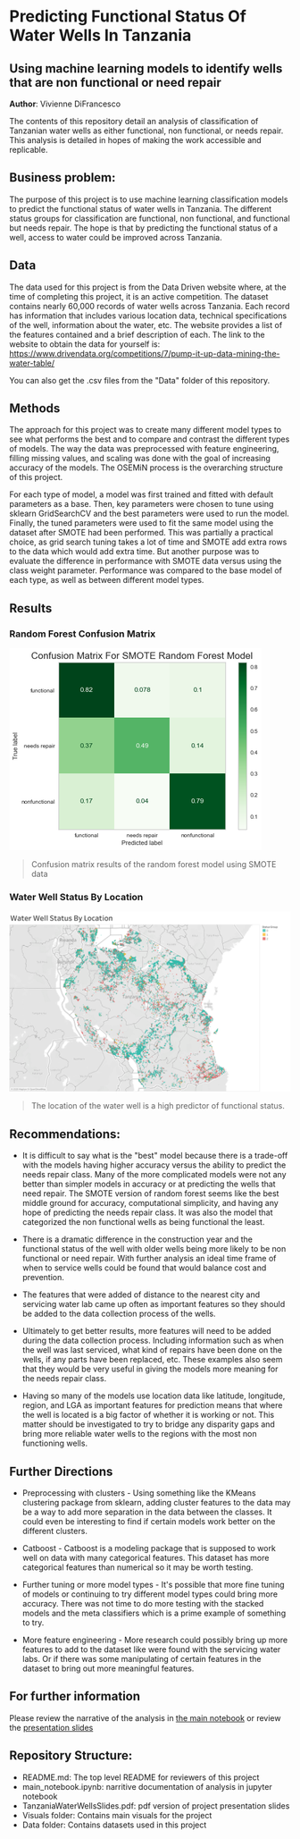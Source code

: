 # Predicting Functional Status Of Water Wells In Tanzania
## Using machine learning models to identify wells that are non functional or need repair

**Author**: Vivienne DiFrancesco

The contents of this repository detail an analysis of classification of Tanzanian water wells as either functional, non functional, or needs repair. This analysis is detailed in hopes of making the work accessible and replicable.

## Business problem:

The purpose of this project is to use machine learning classification models to predict the functional status of water wells in Tanzania. The different status groups for classification are functional, non functional, and functional but needs repair. The hope is that by predicting the functional status of a well, access to water could be improved across Tanzania.

## Data
The data used for this project is from the Data Driven website where, at the time of completing this project, it is an active competition. The dataset contains nearly 60,000 records of water wells across Tanzania. Each record has information that includes various location data, technical specifications of the well, information about the water, etc. The website provides a list of the features contained and a brief description of each. The link to the website to obtain the data for yourself is: https://www.drivendata.org/competitions/7/pump-it-up-data-mining-the-water-table/

You can also get the .csv files from the "Data" folder of this repository.


## Methods
The approach for this project was to create many different model types to see what performs the best and to compare and contrast the different types of models. The way the data was preprocessed with feature engineering, filling missing values, and scaling was done with the goal of increasing accuracy of the models. The OSEMiN process is the overarching structure of this project. 

For each type of model, a model was first trained and fitted with default parameters as a base. Then, key parameters were chosen to tune using sklearn GridSearchCV and the best parameters were used to run the model. Finally, the tuned parameters were used to fit the same model using the dataset after SMOTE had been performed. This was partially a practical choice, as grid search tuning takes a lot of time and SMOTE add extra rows to the data which would add extra time. But another purpose was to evaluate the difference in performance with SMOTE data versus using the class weight parameter. Performance was compared to the base model of each type, as well as between different model types.

## Results

### Random Forest Confusion Matrix
![confusionmatrix](https://raw.githubusercontent.com/AnyOldRandomNameWillDOo/Module-3-Final-Project/master/Visuals/ConfustionMatrixRandomForest.png)
> Confusion matrix results of the random forest model using SMOTE data

### Water Well Status By Location
![location](https://raw.githubusercontent.com/AnyOldRandomNameWillDOo/Module-3-Final-Project/master/Visuals/WaterWellStatusByLocation.png)
> The location of the water well is a high predictor of functional status.


## Recommendations:

-  It is difficult to say what is the "best" model because there is a trade-off with the models having higher accuracy versus the ability to predict the needs repair class. Many of the more complicated models were not any better than simpler models in accuracy or at predicting the wells that need repair. The SMOTE version of random forest seems like the best middle ground for accuracy, computational simplicity, and having any hope of predicting the needs repair class. It was also the model that categorized the non functional wells as being functional the least.

- There is a dramatic difference in the construction year and the functional status of the well with older wells being more likely to be non functional or need repair. With further analysis an ideal time frame of when to service wells could be found that would balance cost and prevention.

- The features that were added of distance to the nearest city and servicing water lab came up often as important features so they should be added to the data collection process of the wells.

- Ultimately to get better results, more features will need to be added during the data collection process. Including information such as when the well was last serviced, what kind of repairs have been done on the wells, if any parts have been replaced, etc. These examples also seem that they would be very useful in giving the models more meaning for the needs repair class.

- Having so many of the models use location data like latitude, longitude, region, and LGA as important features for prediction means that where the well is located is a big factor of whether it is working or not. This matter should be investigated to try to bridge any disparity gaps and bring more reliable water wells to the regions with the most non functioning wells.

## Further Directions

- Preprocessing with clusters - Using something like the KMeans clustering package from sklearn, adding cluster features to the data may be a way to add more separation in the data between the classes. It could even be interesting to find if certain models work better on the different clusters.

- Catboost - Catboost is a modeling package that is supposed to work well on data with many categorical features. This dataset has more categorical features than numerical so it may be worth testing.

- Further tuning or more model types - It's possible that more fine tuning of models or continuing to try different model types could bring more accuracy. There was not time to do more testing with the stacked models and the meta classifiers which is a prime example of something to try.

- More feature engineering - More research could possibly bring up more features to add to the dataset like were found with the servicing water labs. Or if there was some manipulating of certain features in the dataset to bring out more meaningful features.


## For further information
Please review the narrative of the analysis in [the main notebook](./main_notebook.ipynb) or review the [presentation slides](./TanzaniaWaterWellsSlides.pdf)

## Repository Structure:

- README.md: The top level README for reviewers of this project
- main_notebook.ipynb: narritive documentation of analysis in jupyter notebook
- TanzaniaWaterWellsSlides.pdf: pdf version of project presentation slides
- Visuals folder: Contains main visuals for the project
- Data folder: Contains datasets used in this project

